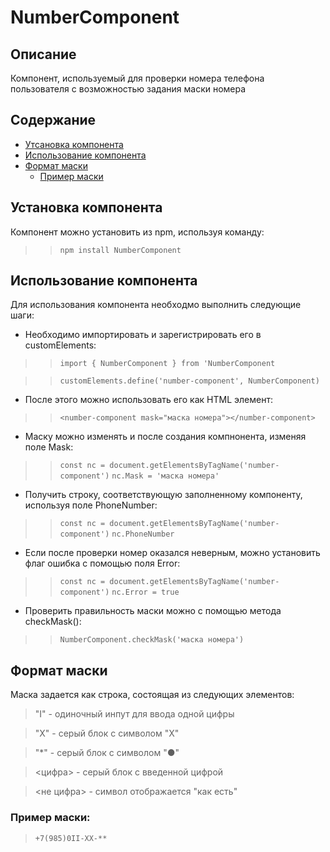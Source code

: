 # NumberComponent## ОписаниеКомпонент, используемый для проверки номера телефона пользователя с возможностью задания маски номера## Содержание- [Утсановка компонента](#установка-компонента)- [Использование компонента](#использование-компонента)- [Формат маски](#формат-маски)	- [Пример маски](#пример-маски)## Установка компонентаКомпонент можно установить из npm, используя команду:>> ```npm install NumberComponent```## Использование компонентаДля использования компонента необходмо выполнить следующие шаги:- Необходимо импортировать и зарегистрировать его в customElements:>> ```import { NumberComponent } from 'NumberComponent```>> ```customElements.define('number-component', NumberComponent)```- После этого можно использовать его как HTML элемент:>> ```<number-component mask="маска номера"></number-component>```- Маску можно изменять и после создания компнонента, изменяя поле Mask:>> ```const nc = document.getElementsByTagName('number-component')```>> ```nc.Mask = 'маска номера'```- Получить строку, соответствующую заполненному компоненту, используя поле PhoneNumber:>> ```const nc = document.getElementsByTagName('number-component')```>> ```nc.PhoneNumber```- Если после проверки номер оказался неверным, можно установить флаг ошибка с помощью поля Error:>> ```const nc = document.getElementsByTagName('number-component')```>> ```nc.Error = true```- Проверить правильность маски можно с помощью метода checkMask():>> ```NumberComponent.checkMask('маска номера')```## Формат маскиМаска задается как строка, состоящая из следующих элементов:> "I" - одиночный инпут для ввода одной цифры> "X" - серый блок с символом "X"> "*" - серый блок с символом "●"> <цифра> - серый блок с введенной цифрой> <не цифра> - символ отображается "как есть"### Пример маски:> ```+7(985)0II-XX-**```